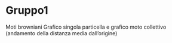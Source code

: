 # Gruppo1
Moti browniani Grafico singola particella e grafico moto collettivo (andamento della distanza media dall’origine)
